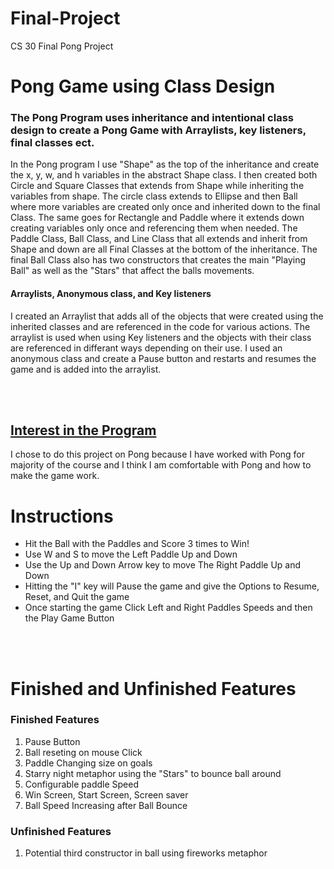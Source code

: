 # Final-Project
CS 30 Final Pong Project

<h1><b>Pong Game using Class Design</b></h1>
<h3>The Pong Program uses inheritance and intentional class design to create a Pong Game with Arraylists, key listeners, final classes ect.</h3>
<p>In the Pong program I use "Shape" as the top of the inheritance and create the x, y, w, and h variables in the abstract Shape class. I then created both Circle and Square Classes that extends from Shape while inheriting the variables from shape. The circle class extends to Ellipse and then Ball where more variables are created only once and inherited down to the final Class. The same goes for Rectangle and Paddle where it extends down creating variables only once and referencing them when needed. The Paddle Class, Ball Class, and Line Class that all extends and inherit from Shape and down are all Final Classes at the bottom of the inheritance. The final Ball Class also has two constructors that creates the main "Playing Ball" as well as the "Stars" that affect the balls movements.</p>
<h4>Arraylists, Anonymous class, and Key listeners</h4>
<p>I created an Arraylist that adds all of the objects that were created using the inherited classes and are referenced in the code for various actions. The arraylist is used when using Key listeners and the objects with their class are referenced in differant ways depending on their use. I used an anonymous class and create a Pause button and restarts and resumes the game and is added into the arraylist.</p>

<br></br>
<h2><u>Interest in the Program</u></h2>
<p>I chose to do this project on Pong because I have worked with Pong for majority of the course and I think I am comfortable with Pong and how to make the game work.</p>

<h1>Instructions</h1>
<ul>
  <li>Hit the Ball with the Paddles and Score 3 times to Win!</i>
  <li>Use W and S to move the Left Paddle Up and Down</li>
  <li>Use the Up and Down Arrow key to move The Right Paddle Up and Down</li>
  <li>Hitting the "I" key will Pause the game and give the Options to Resume, Reset, and Quit the game</li>
  <li>Once starting the game Click Left and Right Paddles Speeds and then the Play Game Button</li>
</ul>
<br></br>
<h1>Finished and Unfinished Features</h1>

<h3>Finished Features</h3>
<ol>
  <li>Pause Button</li>
<li>Ball reseting on mouse Click</li>
  <li>Paddle Changing size on goals</li>
  <li>Starry night metaphor using the "Stars" to bounce ball around</li>
  <li>Configurable paddle Speed</li>
  <li>Win Screen, Start Screen, Screen saver</li>
  <li>Ball Speed Increasing after Ball Bounce</li>
</ol>

<h3>Unfinished Features</h3>
<ol>
  <li>Potential third constructor in ball using fireworks metaphor</li>
  
</ol>
